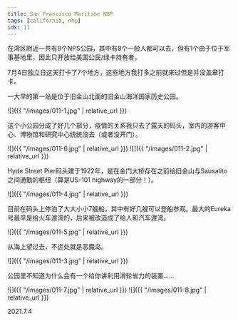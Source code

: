 ```yaml
---
title: San Francisco Maritime NHP
tags: [california, nhp]
idx: 11
---
```


在湾区附近一共有9个NPS公园，其中有8个一般人都可以去，但有1个由于位于军事基地里，因此只开放给美国公民/绿卡持有者。

7月4日独立日这天打卡了7个地方，这些地方我打多之前就来过但是并没盖章打卡。

一大早的第一站是位于旧金山北面的旧金山海洋国家历史公园。

![]({{ "/images/011-1.jpg" | relative_url }})

这个小公园分成了好几个部分，疫情的关系我只去了露天的码头，室内的游客中心、博物馆和研究中心统统没去（或者没开门）。

![]({{ "/images/011-6.jpg" | relative_url }})
![]({{ "/images/011-2.jpg" | relative_url }})

Hyde Street Pier码头建于1922年，是在金门大桥存在之前给旧金山与Sausalito之间通勤的枢纽（算是US-101 highway的一部分！）。

![]({{ "/images/011-4.jpg" | relative_url }})

目前在码头上停泊了大大小小7艘船，其中有好几艘可以登船参观。最大的Eureka号最早是给火车渡湾的，后来被改造成了给人和汽车渡湾。

![]({{ "/images/011-5.jpg" | relative_url }})

从海上望过去，不远处就是恶魔岛。

![]({{ "/images/011-3.jpg" | relative_url }})

公园里不知道为什么会有一个给你讲利用滑轮省力的装置……

![]({{ "/images/011-7.jpg" | relative_url }})
![]({{ "/images/011-8.jpg" | relative_url }})

2021.7.4